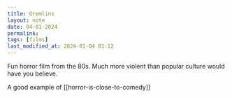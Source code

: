 ```yaml
---
title: Gremlins
layout: note
date: 04-01-2024
permalink:
tags: [films]
last_modified_at: 2024-01-04 01:12
---
```

 

Fun horror film from the 80s. Much more violent than popular culture would have you believe. 

A good example of [[horror-is-close-to-comedy]]
